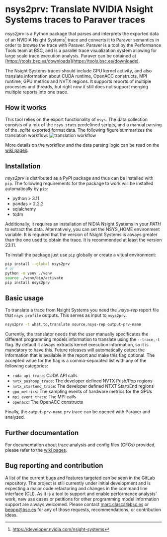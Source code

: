 # nsys2prv: Translate NVIDIA Nsight Systems traces to Paraver traces

_nsys2prv_ is a Python package that parses and interprets the exported data of an NVIDIA Nsight Systems[^1] trace and converts it to Paraver semantics in order to browse the trace with Paraver.  Paraver is a tool by the Performance Tools team at BSC, and is a parallel trace visualization system allowing for large scale trace execution analysis. Paraver can be obtained at [https://tools.bsc.es/downloads](https://tools.bsc.es/downloads).

The Nsight Systems traces should include GPU kernel activity, and also translate information about CUDA runtime, OpenACC constructs, MPI runtime, GPU metrics and NVTX regions. It supports reports of multiple processes and threads, but right now it still does not support merging multiple reports into one trace.

## How it works
This tool relies on the export functionality of `nsys`. The data collection consists of a mix of the `nsys stats` predefined scripts, and a manual parsing of the _.sqlite_ exported format data.  The following figure summarizes the translation workflow:
![translation workflow](docs/translate-workflow.png)

More details on the workflow and the data parsing logic can be read on the [wiki pages](https://pm.bsc.es/gitlab/beppp/nsys2prv/-/wikis/Home).

## Installation

_nsys2prv_ is distributed as a PyPI package and thus can be installed with `pip`. The following requirements for the package to work will be installed automatically by `pip`:
- python > 3.11
- pandas > 2.2.2
- sqlalchemy
- tqdm

Additionally, it requires an installation of NIDIA Nsight Systems in your _PATH_ to extract the data. Alternatively, you can set the NSYS_HOME environment variable.  It is required that the version of Nsight Systems is always greater than the one used to obtain the trace. It is recommended at least the version 23.11.

To install the package just use `pip` globally or create a vitual environment:
```bash
pip install --global nsys2prv
# or
python -m venv ./venv
source ./venv/bin/activate
pip install nsys2prv
```

## Basic usage
To translate a trace from Nsight Systems you need the _.nsys-rep_ report file that `nsys profile` outputs. This serves as input to `nsys2prv`.
```bash
nsys2prv -t what,to,translate source.nsys-rep output-prv-name
```

Currently, the translator needs that the user manually specificates the different programming models information to translate using the `--trace,-t` flag. By default it always extracts kernel execution information, so it is mandatory to have this. Future releases will automatically detect the information that is available in the report and make this flag optional.  The accepted value for the flag is a comma-separated list with any of the following categories:  
- `cuda_api_trace`: CUDA API calls
- `nvtx_pushpop_trace`: The developer defined NVTX Push/Pop regions
- `nvtx_startend_trace`: The developer defined NTXT Start/End regions
- `gpu_metrics`: The sampling events of hardware metrics for the GPUs
- `mpi_event_trace`: The MPI calls
- `openacc`: The OpenACC constructs

Finally, the `output-prv-name.prv` trace can be opened with Paraver and analyzed.

## Further documentation
For documentation about trace analysis and config files (CFGs) provided, please refer to the [wiki pages](https://pm.bsc.es/gitlab/beppp/nsys2prv/-/wikis/Home).

## Bug reporting and contribution
A list of the current bugs and features targeted can be seen in the GitLab repository. The project is still currently under initial development and is expecting a major code refactoring and changes in the command line interface (CLI).  As it is a tool to support and enable performance analysts' work, new use cases or petitions for other programming model information support are always welcomed. Please contact marc.clasca@bsc.es or beppp@bsc.es for any of those requests, recommendations, or contribution ideas.


[^1]: https://developer.nvidia.com/nsight-systems
